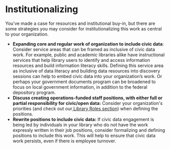 # Institutionalizing

You’ve made a case for resources and institutional buy-in, but there are some strategies you may consider for institutionalizing this work as central to your organization.   


* **Expanding core and regular work of organization to include civic data**: Consider service areas that can be framed as inclusive of civic data work. For example, public and academic libraries alike have instructional services that help library users to identify and access information resources and build information literacy skills. Defining this service area as inclusive of data literacy and building data resources into discovery sessions can help to embed civic data into your organization’s work. Or perhaps your government documents program can be broadened to focus on local government information, in addition to the federal depository program.
* **Discuss creating operations-funded staff positions, with either full or partial responsibility for civic/open data:** Consider your organization's priorities \(and check out our[ Library Roles section](https://civic-switchboard.gitbook.io/guide/library-roles)\) when defining the positions. 
* **Rewrite positions to include civic data:** If civic data engagement is being led by individuals in your library who do not have the work expressly written in their job positions, consider formalizing and defining positions to include this work. This will help to ensure that civic data work persists, even if there is employee turnover.

